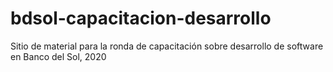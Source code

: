 # bdsol-capacitacion-desarrollo
Sitio de material para la ronda de capacitación sobre desarrollo de software en Banco del Sol, 2020
